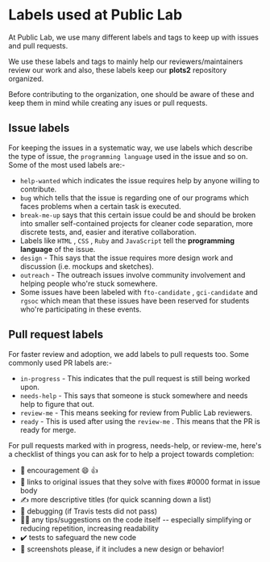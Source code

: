 # Labels used at Public Lab
At Public Lab, we use many different labels and tags to keep up with issues and pull requests.

We use these labels and tags to mainly help our reviewers/maintainers review our work and also, these labels keep our **plots2** repository organized.

Before contributing to the organization, one should be aware of these and keep them in mind while creating any isues or pull requests.

## Issue labels
For keeping the issues in a systematic way, we use labels which describe the type of issue, the  ``` programming language ``` used in the issue and so on.
Some of the most used labels are:-
* ``` help-wanted ``` which indicates the issue requires help by anyone willing to contribute.
* ``` bug ``` which tells that the issue is regarding one of our programs which faces problems when a certain task is executed.
* ``` break-me-up ``` says that this certain issue could be and should be broken into smaller self-contained projects for cleaner code separation, more discrete tests, and, easier and iterative collaboration.
* Labels like ``` HTML ``` , ``` CSS ``` , ``` Ruby ``` and ``` JavaScript ``` tell the **programming language** of the issue.
* ``` design ``` - This says that the issue requires more design work and discussion (i.e. mockups and sketches).
* ``` outreach ``` - The outreach issues involve community involvement and helping people who're stuck somewhere.
* Some issues have been labeled with ``` fto-candidate ``` , ``` gci-candidate ``` and ``` rgsoc ``` which mean that these issues have been reserved for students who're participating in these events.

## Pull request labels
For faster review and adoption, we add labels to pull requests too.
Some commonly used PR labels are:-
* ``` in-progress ``` - This indicates that the pull request is still being worked upon.
* ``` needs-help ``` - This says that someone is stuck somewhere and needs help to figure that out.
* ``` review-me ``` - This means seeking for review from Public Lab reviewers.
* ``` ready ``` - This is used after using the ``` review-me ``` . This means that the PR is ready for merge.

For pull requests marked with in progress, needs-help, or review-me, here's a checklist of things you can ask for to help a project towards completion:

  * 🎉 encouragement 😄 👍
  * 🔗 links to original issues that they solve with fixes #0000 format in issue body
  * ✍️ more descriptive titles (for quick scanning down a list)
  * 🐞 debugging (if Travis tests did not pass)
  * 👩‍💻 any tips/suggestions on the code itself -- especially simplifying or reducing repetition, increasing readability
  * ✔️ tests to safeguard the new code
  * 📸 screenshots please, if it includes a new design or behavior!
